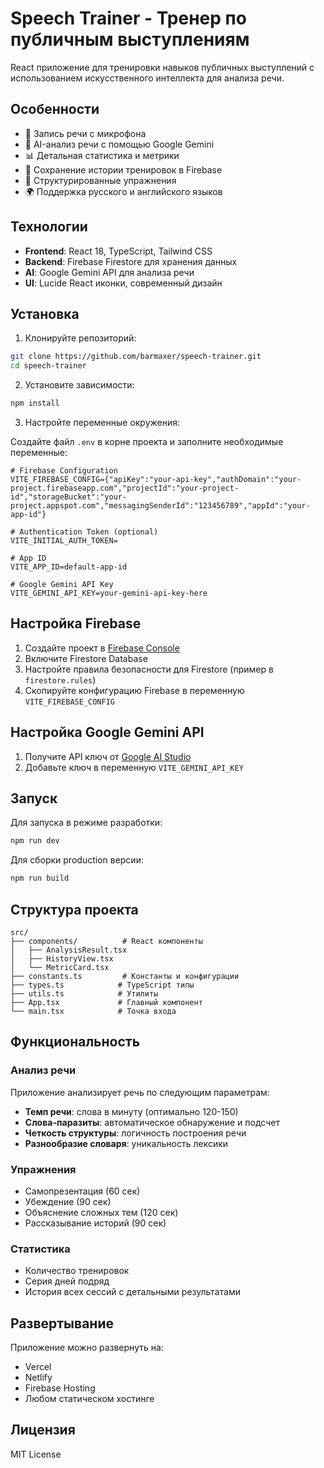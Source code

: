 # Speech Trainer - Тренер по публичным выступлениям

React приложение для тренировки навыков публичных выступлений с использованием искусственного интеллекта для анализа речи.

## Особенности

- 🎤 Запись речи с микрофона
- 🧠 AI-анализ речи с помощью Google Gemini
- 📊 Детальная статистика и метрики
- 💾 Сохранение истории тренировок в Firebase
- 🎯 Структурированные упражнения
- 🌍 Поддержка русского и английского языков

## Технологии

- **Frontend**: React 18, TypeScript, Tailwind CSS
- **Backend**: Firebase Firestore для хранения данных
- **AI**: Google Gemini API для анализа речи
- **UI**: Lucide React иконки, современный дизайн

## Установка

1. Клонируйте репозиторий:
```bash
git clone https://github.com/barmaxer/speech-trainer.git
cd speech-trainer
```

2. Установите зависимости:
```bash
npm install
```

3. Настройте переменные окружения:

Создайте файл `.env` в корне проекта и заполните необходимые переменные:

```env
# Firebase Configuration
VITE_FIREBASE_CONFIG={"apiKey":"your-api-key","authDomain":"your-project.firebaseapp.com","projectId":"your-project-id","storageBucket":"your-project.appspot.com","messagingSenderId":"123456789","appId":"your-app-id"}

# Authentication Token (optional)
VITE_INITIAL_AUTH_TOKEN=

# App ID
VITE_APP_ID=default-app-id

# Google Gemini API Key
VITE_GEMINI_API_KEY=your-gemini-api-key-here
```

## Настройка Firebase

1. Создайте проект в [Firebase Console](https://console.firebase.google.com/)
2. Включите Firestore Database
3. Настройте правила безопасности для Firestore (пример в `firestore.rules`)
4. Скопируйте конфигурацию Firebase в переменную `VITE_FIREBASE_CONFIG`

## Настройка Google Gemini API

1. Получите API ключ от [Google AI Studio](https://makersuite.google.com/app/apikey)
2. Добавьте ключ в переменную `VITE_GEMINI_API_KEY`

## Запуск

Для запуска в режиме разработки:
```bash
npm run dev
```

Для сборки production версии:
```bash
npm run build
```

## Структура проекта

```
src/
├── components/          # React компоненты
│   ├── AnalysisResult.tsx
│   ├── HistoryView.tsx
│   └── MetricCard.tsx
├── constants.ts         # Константы и конфигурации
├── types.ts            # TypeScript типы
├── utils.ts            # Утилиты
├── App.tsx             # Главный компонент
└── main.tsx            # Точка входа
```

## Функциональность

### Анализ речи
Приложение анализирует речь по следующим параметрам:
- **Темп речи**: слова в минуту (оптимально 120-150)
- **Слова-паразиты**: автоматическое обнаружение и подсчет
- **Четкость структуры**: логичность построения речи
- **Разнообразие словаря**: уникальность лексики

### Упражнения
- Самопрезентация (60 сек)
- Убеждение (90 сек)
- Объяснение сложных тем (120 сек)
- Рассказывание историй (90 сек)

### Статистика
- Количество тренировок
- Серия дней подряд
- История всех сессий с детальными результатами

## Развертывание

Приложение можно развернуть на:
- Vercel
- Netlify
- Firebase Hosting
- Любом статическом хостинге

## Лицензия

MIT License